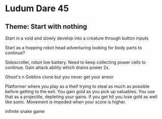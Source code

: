 # Ludum Dare 45

## Theme: Start with nothing

Start in a void and slowly develop into a creature through button inputs

Start as a hopping robot head adventuring looking for body parts to continue?

Sidescroller, robot low battery. Need to keep collecting power cells to continue. Gain attack ability which drains power 2x.

Ghost's n Goblins clone but you never get your armor

Platformer where you play as a theif trying to steal as much as possible before getting to the exit. You gain gold as you pick up valuables. You use that as a projectile, depleting your gains. If you get hit you lose gold as well like sonic. Movement is impeded when your score is higher.

infinite snake game
